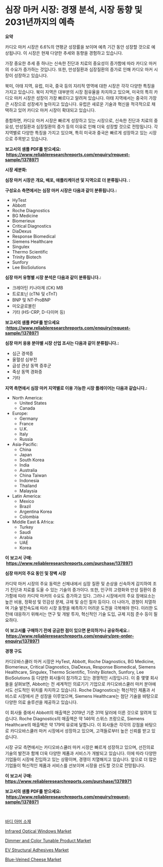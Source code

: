 <p><h1>심장 마커 시장: 경쟁 분석, 시장 동향 및 2031년까지의 예측</h1></p><p><strong>요약</strong></p>
<p><p>카디오 마커 시장은 6.6%의 연평균 성장률을 보이며 예측 기간 동안 성장할 것으로 예상됩니다. 이 시장은 현재 다양한 추세와 동향을 경험하고 있습니다.</p><p>가장 중요한 추세 중 하나는 신속한 진단과 치료의 중요성이 증가함에 따라 카디오 마커의 수요가 증가하는 것입니다. 또한, 만성질환과 심장질환의 증가로 인해 카디오 마커 시장이 성장하고 있습니다.</p><p>북미, 아태 지역, 유럽, 미국, 중국 등의 지리적 영역에 대한 시장은 각각 다양한 특징을 가지고 있습니다. 북미 지역은 대부분의 시장 점유율을 차지하고 있으며, 미국의 특히 카디오 마커 시장은 성장이 가장 빠르다고 알려져 있습니다. 아태 지역에서는 중국이 가장 큰 시장으로 성장세가 높아지고 있습니다. 유럽은 새로운 기술과 혁신을 적극적으로 채택하고 있어 카디오 마커 시장이 확대되고 있습니다.</p><p>종합하면, 카디오 마커 시장은 빠르게 성장하고 있는 시장으로, 신속한 진단과 치료의 중요성, 만성질환과 심장질환의 증가 등의 이유로 인해 더욱 성장할 것으로 전망됩니다. 각 지역별로 다양한 특징을 가지고 있으며, 특히 미국과 중국은 빠르게 성장하고 있는 시장으로 주목받고 있습니다.</p></p>
<p><strong>보고서의 샘플 PDF를 받으세요: &nbsp;<a href="https://www.reliableresearchreports.com/enquiry/request-sample/1378971">https://www.reliableresearchreports.com/enquiry/request-sample/1378971</a></strong></p>
<p><strong>시장 세분화:</strong></p>
<p><strong> 심장 마커 시장은 개요, 배포, 애플리케이션 및 지역으로 더 분류됩니다. :</strong></p>
<p><strong>구성요소 측면에서는 심장 마커 시장은 다음과 같이 분류됩니다.:</strong></p>
<p><ul><li>HyTest</li><li>Abbott</li><li>Roche Diagnostics</li><li>BG Medicine</li><li>Biomerieux</li><li>Critical Diagnostics</li><li>DiaDexus</li><li>Response Biomedical</li><li>Siemens Healthcare</li><li>Singulex</li><li>Thermo Scientific</li><li>Trinity Biotech</li><li>Sunfory</li><li>Lee BioSolutions</li></ul></p>
<p><strong> 심장 마커 유형별 시장 분석은 다음과 같이 분류됩니다.:</strong></p>
<p><ul><li>크레아틴 키나아제 (CK) MB</li><li>트로포닌 (cTNi 및 cTnT)</li><li>BNP 및 NT-ProBNP</li><li>미오글로블린</li><li>기타 (HS-CRP, D-다이머 등)</li></ul></p>
<p><strong>보고서의 샘플 PDF를 받으세요 :<a href="https://www.reliableresearchreports.com/enquiry/request-sample/1378971">https://www.reliableresearchreports.com/enquiry/request-sample/1378971</a></strong></p>
<p><strong> 심장 마커 응용 분야별 시장 산업 조사는 다음과 같이 분류됩니다.:</strong></p>
<p><ul><li>심근 경색증</li><li>울혈성 심부전</li><li>급성 관상 동맥 증후군</li><li>죽상 동맥 경화증</li><li>기타</li></ul></p>
<p><strong>지역 측면에서 심장 마커 지역별로 이용 가능한 시장 플레이어는 다음과 같습니다.:</strong></p>
<p><ul>
    <li>
        North America:
        <ul>
            <li>United States</li>
            <li>Canada</li>
        </ul>
    </li>
    <li>
        Europe:
        <ul>
            <li>Germany</li>
            <li>France</li>
            <li>U.K.</li>
            <li>Italy</li>
            <li>Russia</li>
        </ul>
    </li>
    <li>
        Asia-Pacific:
        <ul>
            <li>China</li>
            <li>Japan</li>
            <li>South Korea</li>
            <li>India</li>
            <li>Australia</li>
            <li>China Taiwan</li>
            <li>Indonesia</li>
            <li>Thailand</li>
            <li>Malaysia</li>
        </ul>
    </li>
    <li>
        Latin America:
        <ul>
            <li>Mexico</li>
            <li>Brazil</li>
            <li>Argentina Korea</li>
            <li>Colombia</li>
        </ul>
    </li>
    <li>
        Middle East & Africa:
        <ul>
            <li>Turkey</li>
            <li>Saudi</li>
            <li>Arabia</li>
            <li>UAE</li>
            <li>Korea</li>
        </ul>
    </li>
    </ul></p>
<p><strong>이 보고서 구매: &nbsp;<a href="https://www.reliableresearchreports.com/purchase/1378971">https://www.reliableresearchreports.com/purchase/1378971</a></strong></p>
<p><strong>심장 마커의 주요 동인 및 장벽 시장</strong></p>
<p><p>카디악 마커 시장의 주요 동력은 신체내에서 심장 질환 및 손상을 신속하게 감지하여 조기 진단과 치료를 도울 수 있는 기술의 증가이다. 또한, 인구의 고령화와 만성 질환이 증가함에 따라 카디악 마커의 수요도 증가하고 있다. 그러나 시장에서의 주요 장애요소는 높은 비용, 정확성 및 민감성 문제, 규제 및 승인 절차 등이다. 더 나아가, 경쟁이 치열하며 기술 발전속도에 따라 시장 동향을 예측하기 어려운 도전을 극복해야 한다. 이러한 도전에 대응하기 위해서는 연구 및 개발 투자, 혁신적인 기술 도입, 규제 지침 준수 등이 필요하다.</p></p>
<p><strong>이 보고서를 구매하기 전에 궁금한 점이 있으면 문의하거나 공유하세요.: &nbsp;<a href="https://www.reliableresearchreports.com/enquiry/pre-order-enquiry/1378971">https://www.reliableresearchreports.com/enquiry/pre-order-enquiry/1378971</a></strong></p>
<p><strong>경쟁 구도</strong></p>
<p><p>카디오바스큘러 마커 시장은 HyTest, Abbott, Roche Diagnostics, BG Medicine, Biomerieux, Critical Diagnostics, DiaDexus, Response Biomedical, Siemens Healthcare, Singulex, Thermo Scientific, Trinity Biotech, Sunfory, Lee BioSolutions 등 다양한 회사들이 참가하고 있는 경쟁적인 시장입니다. 이 중 몇몇 회사들을 살펴보면, Abbott는 전 세계적인 의료기기 기업으로 카디오바스큘러 마커 분야에서도 선도적인 위치를 차지하고 있습니다. Roche Diagnostics는 혁신적인 제품과 서비스로 시장에서 큰 성장을 이루었으며, Siemens Healthcare는 첨단 기술을 바탕으로 다양한 의료 솔루션을 제공하고 있습니다. </p><p>이 회사들 중에서 Abbott의 매출액은 2019년 기준 31억 달러에 이른 것으로 알려져 있습니다. Roche Diagnostics의 매출액은 약 146억 스위스 프랑으로, Siemens Healthcare의 매출액은 약 179억 유로에 달합니다. 이 회사들은 각각의 강점을 바탕으로 카디오바스큘러 마커 시장에서 성장하고 있으며, 고객들로부터 높은 신뢰를 받고 있습니다.</p><p>시장 규모 측면에서는 카디오바스큘러 마커 시장은 빠르게 성장하고 있으며, 선진의료 기술의 발전과 함께 더욱 다양한 제품과 서비스가 개발되고 있습니다. 이에 따라 다양한 기업들이 시장에 진입하고 있는 상황이며, 경쟁이 치열해지고 있습니다. 앞으로 더 많은 기업들이 혁신적인 제품과 서비스를 선보이며 시장을 선도할 것으로 전망됩니다.</p></p>
<p><strong>이 보고서 구매: &nbsp; <a href="https://www.reliableresearchreports.com/purchase/1378971">https://www.reliableresearchreports.com/purchase/1378971</a></strong></p>
<p><strong>보고서의 샘플 PDF를 받으세요: &nbsp;<a href="https://www.reliableresearchreports.com/enquiry/request-sample/1378971">https://www.reliableresearchreports.com/enquiry/request-sample/1378971</a></strong><strong></strong></p>
<p>&nbsp;</p>
<p><p><a href="https://github.com/mpodehpw07370073/Market-Research-Report-List-1/blob/main/9496615915.md">바디 아머 소재</a></p><p><a href="https://github.com/FassouRP/Market-Research-Report-List-3/blob/main/infrared-optical-windows-market.md">Infrared Optical Windows Market</a></p><p><a href="https://issuu.com/reportprime-2/docs/dimmer-and-color-tunable-product-market-size-2030.">Dimmer and Color Tunable Product Market</a></p><p><a href="https://github.com/rahu1506/Market-Research-Report-List-3/blob/main/ev-structural-adhesives-market.md">EV Structural Adhesives Market</a></p><p><a href="https://view.publitas.com/reportprime-1/blue-veined-cheese-market-share-market-new-trends-analysis-report-by-type-by-application-by-end-use-by-region-and-segment-forecasts-2024-2031/">Blue-Veined Cheese Market</a></p></p>